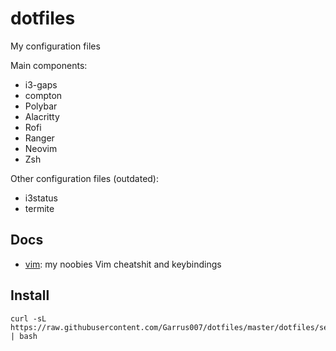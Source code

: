 # dotfiles
My configuration files

Main components:
 - i3-gaps
 - compton
 - Polybar
 - Alacritty
 - Rofi
 - Ranger
 - Neovim
 - Zsh
 
 Other configuration files (outdated):
  - i3status
  - termite

## Docs
 - [vim](dotfiles/doc/vim-cheatshit.md): my noobies Vim cheatshit and keybindings

## Install
```
curl -sL https://raw.githubusercontent.com/Garrus007/dotfiles/master/dotfiles/setup_dotfiles.sh | bash
```
